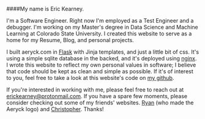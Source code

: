 ####My name is Eric Kearney.

I'm a Software Engineer. Right now I'm employed as a Test Engineer and a debugger. I'm working on my Master's degree in Data Science and Machine Learning at Colorado State University. I created this website to serve as a home for my Resume, Blog, and personal projects.

I built aeryck.com in [Flask](https://flask.palletsprojects.com/en/2.1.x/) with Jinja templates, and just a little bit of css. It's using a simple sqlite database in the backed, and it's deployed using [nginx](https://nginx.org/en/). I wrote this website to reflect my own personal values in software; I believe that code should be kept as clean and simple as possible. If it's of interest to you, feel free to take a look at this website's code on [my github](https://github.com/erkearney/Aeryck).

If you're interested in working with me, please feel free to reach out at [erickearney@protonmail.com](mailto:erickearney@protonmail.com). If you have a spare few moments, please consider checking out some of my friends' websites. [Ryan](https://ryansinner.art/) (who made the Aeryck logo) and [Christopher](https://www.autodidacticpantologist.org/). Thanks!
